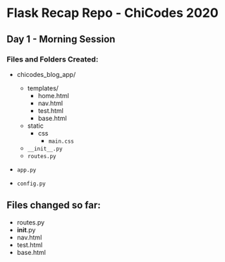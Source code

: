 # Flask Recap Repo - ChiCodes 2020
## Day 1 - Morning Session

### Files and Folders Created:
-   chicodes_blog_app/
    - templates/
        - home.html
        - nav.html
        - test.html
        - base.html
    - static
        - css
            - `main.css`
    - `__init__.py`
    - `routes.py`

- `app.py`
- `config.py`

## Files changed so far:
- routes.py
- __init__.py
- nav.html
- test.html
- base.html